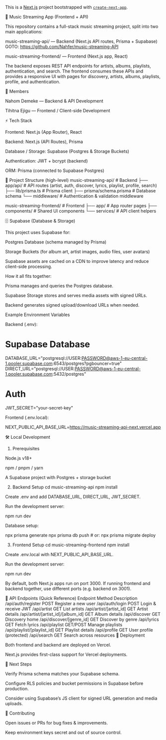 This is a [Next.js](https://nextjs.org) project bootstrapped with [`create-next-app`](https://nextjs.org/docs/app/api-reference/cli/create-next-app).

🎵 Music Streaming App (Frontend + API)

This repository contains a full-stack music streaming project, split into two main applications:

music-streaming-api/ — Backend (Next.js API routes, Prisma + Supabase)
GOTO: https://github.com/Nahfer/music-streaming-API

music-streaming-frontend/ — Frontend (Next.js app, React)

The backend exposes REST API endpoints for artists, albums, playlists, authentication, and search.
The frontend consumes these APIs and provides a responsive UI with pages for discovery, artists, albums, playlists, profile, and authentication.

👥 Members

Nahom Demeke — Backend & API Development

Tihitna Ejigu — Frontend / Client-side Development

⚡ Tech Stack

Frontend: Next.js (App Router), React

Backend: Next.js (API Routes), Prisma

Database / Storage: Supabase (Postgres & Storage Buckets)

Authentication: JWT + bcrypt (backend)

ORM: Prisma (connected to Supabase Postgres)

📂 Project Structure (high-level)
music-streaming-api/         # Backend
 ├── app/api/                # API routes (artist, auth, discover, lyrics, playlist, profile, search)
 ├── lib/prisma.ts           # Prisma client
 ├── prisma/schema.prisma    # Database schema
 └── middleware/             # Authentication & validation middleware

music-streaming-frontend/    # Frontend
 ├── app/                    # App router pages
 ├── components/             # Shared UI components
 └── services/               # API client helpers

🗄️ Supabase (Database & Storage)

This project uses Supabase for:

Postgres Database (schema managed by Prisma)

Storage Buckets (for album art, artist images, audio files, user avatars)

Supabase assets are cached on a CDN to improve latency and reduce client-side processing.

How it all fits together:

Prisma manages and queries the Postgres database.

Supabase Storage stores and serves media assets with signed URLs.

Backend generates signed upload/download URLs when needed.

Example Environment Variables

Backend (.env):

# Supabase Database
DATABASE_URL="postgresql://USER:PASSWORD@aws-1-eu-central-1.pooler.supabase.com:6543/postgres?pgbouncer=true"
DIRECT_URL="postgresql://USER:PASSWORD@aws-1-eu-central-1.pooler.supabase.com:5432/postgres"

# Auth
JWT_SECRET="your-secret-key"


Frontend (.env.local):

NEXT_PUBLIC_API_BASE_URL=https://music-streaming-api-next.vercel.app

🛠️ Local Development
1. Prerequisites

Node.js v18+

npm / pnpm / yarn

A Supabase project with Postgres + storage bucket

2. Backend Setup
cd music-streaming-api
npm install


Create .env and add DATABASE_URL, DIRECT_URL, JWT_SECRET.

Run the development server:

npm run dev


Database setup:

npx prisma generate
npx prisma db push        # or: npx prisma migrate deploy

3. Frontend Setup
cd music-streaming-frontend
npm install


Create .env.local with NEXT_PUBLIC_API_BASE_URL.

Run the development server:

npm run dev


By default, both Next.js apps run on port 3000.
If running frontend and backend together, use different ports (e.g. backend on 3001).

📌 API Endpoints (Quick Reference)
Endpoint	Method	Description
/api/auth/register	POST	Register a new user
/api/auth/login	POST	Login & receive JWT
/api/artist	GET	List artists
/api/artist/[artist_id]	GET	Artist details
/api/artist/[artist_id]/[album_id]	GET	Album details
/api/discover	GET	Discovery home
/api/discover/[genre_id]	GET	Discover by genre
/api/lyrics	GET	Fetch lyrics
/api/playlist	GET/POST	Manage playlists
/api/playlist/[playlist_id]	GET	Playlist details
/api/profile	GET	User profile (protected)
/api/search	GET	Search across resources
🚀 Deployment

Both frontend and backend are deployed on Vercel.

Next.js provides first-class support for Vercel deployments.

🔮 Next Steps

Verify Prisma schema matches your Supabase schema.

Configure RLS policies and bucket permissions in Supabase before production.

Consider using Supabase’s JS client for signed URL generation and media uploads.

🤝 Contributing

Open issues or PRs for bug fixes & improvements.

Keep environment keys secret and out of source control.
